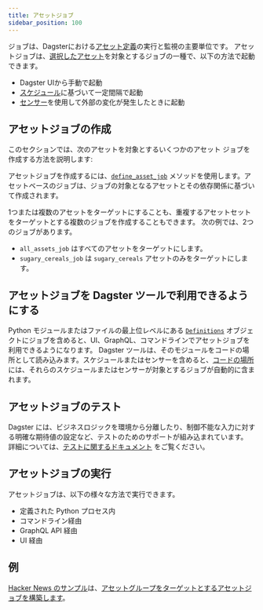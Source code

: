 ```yaml
---
title: アセットジョブ
sidebar_position: 100
---
```


ジョブは、Dagsterにおける[アセット定義](/guides/build/assets/defining-assets)の実行と監視の主要単位です。
アセットジョブは、[選択したアセット](/guides/build/assets/asset-selection-syntax)を対象とするジョブの一種で、以下の方法で起動できます。

- Dagster UIから手動で起動
- [スケジュール](/guides/automate/schedules)に基づいて一定間隔で起動
- [センサー](/guides/automate/sensors)を使用して外部の変化が発生したときに起動

## アセットジョブの作成

このセクションでは、次のアセットを対象とするいくつかのアセット ジョブを作成する方法を説明します:

<CodeExample path="docs_snippets/docs_snippets/guides/data-modeling/asset-jobs/asset-jobs.py" language="python" startAfter="start_marker_assets" endBefore="end_marker_assets" />

アセットジョブを作成するには、[`define_asset_job`](/api/python-api/assets#dagster.define_asset_job) メソッドを使用します。アセットベースのジョブは、ジョブの対象となるアセットとその依存関係に基づいて作成されます。

1つまたは複数のアセットをターゲットにすることも、重複するアセットセットをターゲットとする複数のジョブを作成することもできます。
次の例では、2つのジョブがあります。

- `all_assets_job` はすべてのアセットをターゲットにします。
- `sugary_cereals_job` は `sugary_cereals` アセットのみをターゲットにします。

<CodeExample path="docs_snippets/docs_snippets/guides/data-modeling/asset-jobs/asset-jobs.py" language="python" startAfter="start_marker_jobs" endBefore="end_marker_jobs" />

## アセットジョブを Dagster ツールで利用できるようにする

Python モジュールまたはファイルの最上位レベルにある [`Definitions`](/api/python-api/definitions) オブジェクトにジョブを含めると、UI、GraphQL、コマンドラインでアセットジョブを利用できるようになります。
Dagster ツールは、そのモジュールをコードの場所として読み込みます。スケジュールまたはセンサーを含めると、[コードの場所](/guides/deploy/code-locations) には、それらのスケジュールまたはセンサーが対象とするジョブが自動的に含まれます。

<CodeExample path="docs_snippets/docs_snippets/concepts/assets/jobs_to_definitions.py" />

## アセットジョブのテスト

Dagster には、ビジネスロジックを環境から分離したり、制御不能な入力に対する明確な期待値の設定など、テストのためのサポートが組み込まれています。
詳細については、[テストに関するドキュメント](/guides/test) をご覧ください。

## アセットジョブの実行

アセットジョブは、以下の様々な方法で実行できます。

- 定義された Python プロセス内
- コマンドライン経由
- GraphQL API 経由
- UI 経由

## 例

[Hacker News のサンプル](https://github.com/dagster-io/dagster/tree/master/examples/project_fully_featured)は、[アセットグループをターゲットとするアセットジョブを構築します](https://github.com/dagster-io/dagster/blob/master/examples/project_fully_featured/project_fully_featured/jobs.py)。
